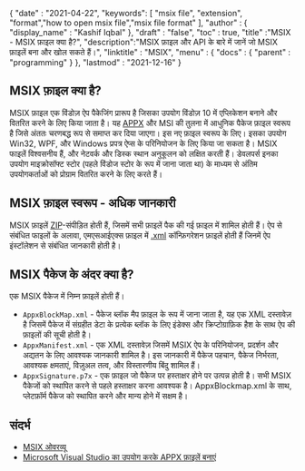 {
  "date" : "2021-04-22",
  "keywords": [ "msix file", "extension", "format","how to open msix file","msix file format" ],
  "author" : {
    "display_name" : "Kashif Iqbal"
},
  "draft" : "false",
  "toc" : true,
  "title" :"MSIX - MSIX फ़ाइल क्या है?",
  "description":"MSIX फ़ाइल और API के बारे में जानें जो MSIX फ़ाइलें बना और खोल सकते हैं।",
  "linktitle" : "MSIX",
  "menu" : {
    "docs" : {
      "parent" : "programming"
}
},
  "lastmod" : "2021-12-16"
}

## MSIX फ़ाइल क्या है?

MSIX फ़ाइल एक विंडोज़ ऐप पैकेजिंग प्रारूप है जिसका उपयोग विंडोज़ 10 में एप्लिकेशन बनाने और वितरित करने के लिए किया जाता है। यह [APPX](/hi/programming/appx/) और MSI की तुलना में आधुनिक पैकेज फ़ाइल स्वरूप है जिसे अंततः चरणबद्ध रूप से समाप्त कर दिया जाएगा। इस नए फ़ाइल स्वरूप के लिए। इसका उपयोग Win32, WPF, और Windows प्रपत्र ऐप्स के परिनियोजन के लिए किया जा सकता है। MSIX फाइलें विश्वसनीय हैं, और नेटवर्क और डिस्क स्थान अनुकूलन को लक्षित करती हैं। डेवलपर्स इनका उपयोग माइक्रोसॉफ्ट स्टोर (पहले विंडोज स्टोर के रूप में जाना जाता था) के माध्यम से अंतिम उपयोगकर्ताओं को प्रोग्राम वितरित करने के लिए करते हैं।

## MSIX फ़ाइल स्वरूप - अधिक जानकारी

MSIX फ़ाइलें [ZIP](/hi/compress/zip/)-संपीड़ित होती हैं, जिसमें सभी फ़ाइलें पैक की गई फ़ाइल में शामिल होती हैं। ऐप से संबंधित फाइलों के अलावा, एमएसआईएक्स फ़ाइल में [.xml](/hi/web/xml/) कॉन्फ़िगरेशन फ़ाइलें होती हैं जिनमें ऐप इंस्टॉलेशन से संबंधित जानकारी होती है।

## MSIX पैकेज के अंदर क्या है?

एक MSIX पैकेज में निम्न फ़ाइलें होती हैं।

* `AppxBlockMap.xml` - पैकेज ब्लॉक मैप फ़ाइल के रूप में जाना जाता है, यह एक XML दस्तावेज़ है जिसमें पैकेज में संग्रहीत डेटा के प्रत्येक ब्लॉक के लिए इंडेक्स और क्रिप्टोग्राफ़िक हैश के साथ ऐप की फ़ाइलों की सूची होती है।
* `AppxManifest.xml` - एक XML दस्तावेज़ जिसमें MSIX ऐप के परिनियोजन, प्रदर्शन और अद्यतन के लिए आवश्यक जानकारी शामिल है। इस जानकारी में पैकेज पहचान, पैकेज निर्भरता, आवश्यक क्षमताएं, विज़ुअल तत्व, और विस्तारणीय बिंदु शामिल हैं।
* `AppxSignature.p7x` - एक फ़ाइल जो पैकेज पर हस्ताक्षर होने पर उत्पन्न होती है। सभी MSIX पैकेजों को स्थापित करने से पहले हस्ताक्षर करना आवश्यक है। AppxBlockmap.xml के साथ, प्लेटफ़ॉर्म पैकेज को स्थापित करने और मान्य होने में सक्षम है।

## संदर्भ

* [MSIX ओवरव्यू](https://learn.microsoft.com/en-us/windows/msix/overview)
* [Microsoft Visual Studio का उपयोग करके APPX फ़ाइलें बनाएं](https://learn.microsoft.com/en-us/windows/msix/desktop/vs-package-overview)

